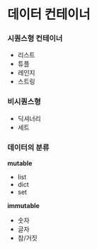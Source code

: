 # 데이터 컨테이너

### 시퀀스형 컨테이너

- 리스트
- 튜플
- 레인지
- 스트링

### 비시퀀스형

- 딕셔너리
- 세트



### 데이터의 분류

**mutable**

- list
- dict
- set



**immutable**

- 숫자
- 글자
- 참/거짓